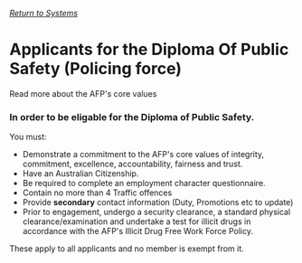 [_Return to Systems_](https://github.com/EXYZED/AustralianPublicRepository/projects/1)
# Applicants for the Diploma Of Public Safety (Policing force)

Read more about the AFP's core values

### In order to be eligable for the Diploma of Public Safety.

You must:
* Demonstrate a commitment to the AFP's core values of integrity, commitment, excellence, accountability, fairness and trust. 
* Have an Australian Citizenship.
* Be required to complete an employment character questionnaire.
* Contain no more than 4 Traffic offences
* Provide **secondary** contact information (Duty, Promotions etc to update)
* Prior to engagement, undergo a security clearance, a standard physical clearance/examination and undertake a test for illicit drugs in accordance with the AFP's Illicit Drug Free Work Force Policy.


These apply to all applicants and no member is exempt from it.
